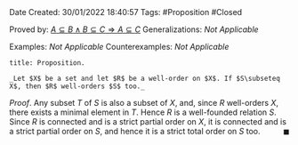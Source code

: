 <br />
<br />

Date Created: 30/01/2022 18:40:57
Tags: #Proposition #Closed 

Proved by: [$A\subseteq B\land B\subseteq C\Rightarrow A\subseteq C$](Subset%20relation%20is%20transitive.md)
Generalizations: _Not Applicable_

Examples: _Not Applicable_
Counterexamples: _Not Applicable_

``` ad-Proposition
title: Proposition.

_Let $X$ be a set and let $R$ be a well-order on $X$. If $S\subseteq X$, then $R$ well-orders $S$ too._

```

_Proof_. Any subset $T$ of $S$ is also a subset of $X$, and, since $R$ well-orders $X$, there exists a minimal element in $T$. Hence $R$ is a well-founded relation $S$. Since $R$ is connected and is a strict partial order on $X$, it is connected and is a strict partial order on $S$, and hence it is a strict total order on $S$ too.<span style="float:right;">$\blacksquare$</span>
